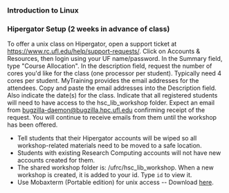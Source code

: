 ### Introduction to Linux

### Hipergator Setup (2 weeks in advance of class)
To offer a unix class on Hipergator, open a support ticket at https://www.rc.ufl.edu/help/support-requests/.  Click on Accounts & Resources, then login using your UF name/password.  In the Summary field, type "Course Allocation".  In the description field, request the number of cores you'd like for the class (one processor per student).  Typically need 4 cores per student.  MyTraining provides the email addresses for the attendees.  Copy and paste the email addresses into the Description field.  Also indicate the date(s) for the class.  Indicate that all registered students will need to have access to the hsc_lib_workshop folder.  Expect an email from bugzilla-daemon@bugzilla.hpc.ufl.edu confirming receipt of the request.  You will continue to receive emails from them until the workshop has been offered.

- Tell students that their Hipergator accounts will be wiped so all workshop-related materials need to be moved to a safe location.
- Students with existing Research Computing accounts will not have new accounts created for them.
- The shared workshop folder is: /ufrc/hsc_lib_workshop.  When a new workshop is created, it is added to your id.  Type `id` to view it.
- Use Mobaxterm (Portable edition) for unix access -- Download [here](https://mobaxterm.mobatek.net/download-home-edition.html).

